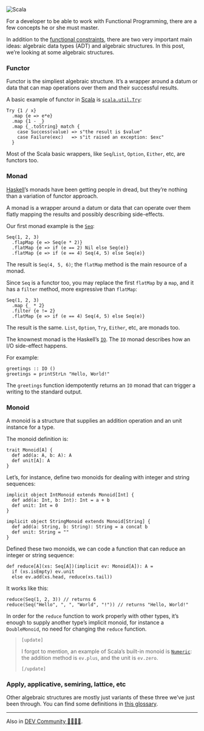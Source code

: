![Scala](//cacilhas.info/img/scala.png)

For a developer to be able to work with Functional Programming, there are a few concepts he or she must master.

In addition to the [functional constraints](http://kodumaro.cacilhas.info/2019/09/lies-they-told-you.html), there are two very important main ideas: algebraic data types (ADT) and algebraic structures. In this post, we’re looking at some algebraic structures.

### Functor

Functor is the simpliest algebraic structure. It’s a wrapper around a datum or data that can map operations over them and their successful results.

A basic example of functor in [Scala](https://www.scala-lang.org/) is [`scala.util.Try`](https://www.scala-lang.org/api/current/scala/util/Try.html):

    Try {1 / x}
      .map {e => e*e}
      .map {1 - _}
      .map {_.toString} match {
        case Success(value) => s"the result is $value"
        case Failure(exc)   => s"it raised an exception: $exc"
      }

Most of the Scala basic wrappers, like `Seq`/`List`, `Option`, `Either`, etc, are functors too.

### Monad

[Haskell](https://www.haskell.org/)’s monads have been getting people in dread, but they’re nothing than a variation of functor approach.

A monad is a wrapper around a datum or data that can operate over them flatly mapping the results and possibly describing side-effects.

Our first monad example is the [`Seq`](https://www.scala-lang.org/api/current/scala/collection/immutable/Seq.html):

    Seq(1, 2, 3)
      .flapMap {e => Seq(e * 2)}
      .flatMap {e => if (e == 2) Nil else Seq(e)}
      .flatMap {e => if (e == 4) Seq(4, 5) else Seq(e)}

The result is `Seq(4, 5, 6)`; the `flatMap` method is the main resource of a monad.

Since `Seq` is a functor too, you may replace the first `flatMap` by a `map`, and it has a `filter` method, more expressive than `flatMap`:

    Seq(1, 2, 3)
      .map {_ * 2}
      .filter {e != 2}
      .flatMap {e => if (e == 4) Seq(4, 5) else Seq(e)}

The result is the same. `List`, `Option`, `Try`, `Either`, etc, are monads too.

The knownest monad is the Haskell’s [`IO`](https://wiki.haskell.org/Introduction_to_IO). The `IO` monad describes how an I/O side-effect happens.

For example:

    greetings :: IO ()
    greetings = printStrLn "Hello, World!"

The `greetings` function idempotently returns an `IO` monad that can trigger a writing to the standard output.

### Monoid

A monoid is a structure that supplies an addition operation and an unit instance for a type.

The monoid definition is:

    trait Monoid[A] {
      def add(a: A, b: A): A
      def unit[A]: A
    }

Let’s, for instance, define two monoids for dealing with integer and string sequences:

    implicit object IntMonoid extends Monoid[Int] {
      def add(a: Int, b: Int): Int = a + b
      def unit: Int = 0
    }
    
    implicit object StringMonoid extends Monoid[String] {
      def add(a: String, b: String): String = a concat b
      def unit: String = ""
    }

Defined these two monoids, we can code a function that can reduce an integer or string sequence:

    def reduce[A](xs: Seq[A])(implicit ev: Monoid[A]): A =
      if (xs.isEmpty) ev.unit
      else ev.add(xs.head, reduce(xs.tail))

It works like this:

    reduce(Seq(1, 2, 3)) // returns 6
    reduce(Seq("Hello", ", ", "World", "!")) // returns "Hello, World!"

In order for the `reduce` function to work properly with other types, it’s enough to supply another type’s implicit monoid, for instance a `DoubleMonoid`, no need for changing the `reduce` function.

> `[update]`
> 
> I forgot to mention, an example of Scala’s built-in monoid is [`Numeric`](https://www.scala-lang.org/api/current/scala/math/Numeric.html): the addition method is `ev.plus`, and the unit is `ev.zero`.
> 
> `[/update]`

### Apply, applicative, semiring, lattice, etc

Other algebraic structures are mostly just variants of these three we’ve just been through. You can find some definitions in [this glossary](https://www.linkedin.com/pulse/glossary-functional-programming-john-de-goes/).

* * *

Also in [DEV Community 👩‍💻👨‍💻](https://dev.to/cacilhas/algebraic-structures-2g9o).